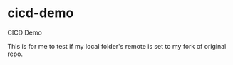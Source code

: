 # cicd-demo
CICD Demo 

This is for me to test if my local folder's remote is set to my fork of original repo.
